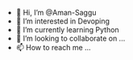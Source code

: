 - 👋 Hi, I’m @Aman-Saggu
- 👀 I’m interested in Devoping
- 🌱 I’m currently learning Python
- 💞️ I’m looking to collaborate on ...
- 📫 How to reach me ...

<!---
Aman-Saggu/Aman-Saggu is a ✨ special ✨ repository because its `README.md` (this file) appears on your GitHub profile.
You can click the Preview link to take a look at your changes.
--->
